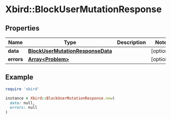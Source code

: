 # Xbird::BlockUserMutationResponse

## Properties

| Name | Type | Description | Notes |
| ---- | ---- | ----------- | ----- |
| **data** | [**BlockUserMutationResponseData**](BlockUserMutationResponseData.md) |  | [optional] |
| **errors** | [**Array&lt;Problem&gt;**](Problem.md) |  | [optional] |

## Example

```ruby
require 'xbird'

instance = Xbird::BlockUserMutationResponse.new(
  data: null,
  errors: null
)
```

